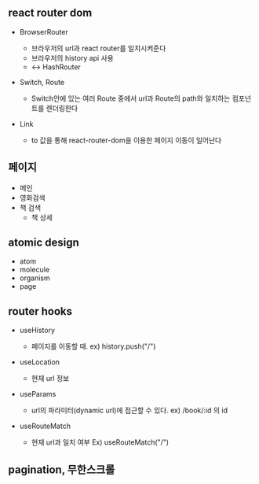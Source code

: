 ## react router dom

- BrowserRouter
  - 브라우저의 url과 react router를 일치시켜준다
  - 브라우저의 history api 사용
  - <-> HashRouter

- Switch, Route
  - Switch안에 있는 여러 Route 중에서 url과 Route의 path와 일치하는 컴포넌트를 렌더링한다

- Link
  - to 값을 통해 react-router-dom을 이용한 페이지 이동이 일어난다


## 페이지

- 메인
- 영화검색
- 책 검색
  - 책 상세


## atomic design

- atom
- molecule
- organism
- page


## router hooks

- useHistory
  - 페이지를 이동할 때. ex) history.push("/")

- useLocation
  - 현재 url 정보

- useParams
  - url의 파라미터(dynamic url)에 접근할 수 있다. ex) /book/:id 의 id

- useRouteMatch
  - 현재 url과 일치 여부 Ex) useRouteMatch("/")


## pagination, 무한스크롤

